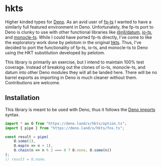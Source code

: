 # hkts

Higher kinded types for [Deno](https://deno.land). As an avid user of [fp-ts](https://github.com/gcanti/fp-ts) I wanted to have a similarly full featured environment in Deno. Unfortunately, the fp-ts port to Deno is clunky to use with other functional libraries like [@nll/datum](https://github.com/nullpub/datum), [io-ts](https://github.com/gcanti/io-ts), and [monocle-ts](https://github.com/gcanti/monocle-ts). While I could have ported fp-ts directly, I've come to like the exploratory work done by pelotom in the original [hkts](http://github.com/pelotom/hkts). Thus, I've decided to port the functionality of fp-ts, io-ts, and monocle-ts to Deno using the HKT substitution developed by pelotom.

This library is primarily an exercise, but I intend to maintain 100% test coverage. Instead of breaking out the clones of io-ts, monocle-ts, and datum into other Deno modules they will all be landed here. There will be no barrel exports as importing in Deno is much cleaner without them. Contributions are welcome.

## Installation

This library is meant to be used with Deno, thus it follows the [Deno imports](https://deno.land/manual/examples/import_export) syntax.

```ts
import * as O from "https://deno.land/x/hkts/option.ts";
import { pipe } from "https://deno.land/x/hkts/fns.ts";

const result = pipe(
    O.some(1),
    O.map(n => n + 1),
    O.chain(n => n % 2 === 0 ? O.none, O.some(n))
);
// result = O.none.
```
